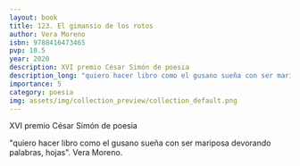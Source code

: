 ```yaml
---
layout: book
title: 123. El gimansio de los rotos
author: Vera Moreno
isbn: 9788416473465
pvp: 10.5
year: 2020
description: XVI premio César Simón de poesia
description_long: "quiero hacer libro como el gusano sueña con ser mariposa devorando palabras, hojas". Vera Moreno.
importance: 5
category: poesia
img: assets/img/collection_preview/collection_default.png
---
```


XVI premio César Simón de poesia

"quiero hacer libro como el gusano sueña con ser mariposa devorando palabras, hojas". Vera Moreno.
